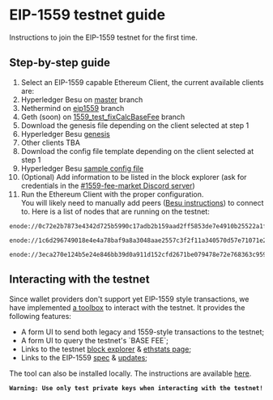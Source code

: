 # EIP-1559 testnet guide

Instructions to join the EIP-1559 testnet for the first time. 

## Step-by-step guide

1. Select an EIP-1559 capable Ethereum Client, the current available clients are:
  1. Hyperledger Besu on [master](https://github.com/hyperledger/besu) branch
  2. Nethermind on [eip1559](https://github.com/NethermindEth/nethermind/tree/eip1559) branch
  3. Geth (soon) on [1559\_test\_fixCalcBaseFee](https://github.com/n0cte/go-ethereum/tree/1559_test_fixCalcBaseFee) branch 
2. Download the genesis file depending on the client selected at step 1
  1. Hyperledger Besu [genesis](https://github.com/ConsenSys/eip1559-testnet/blob/master/config/besu/genesis.json)
  2. Other clients TBA
3. Download the config file template depending on the client selected at step 1
  1. Hyperledger Besu [sample config file](https://github.com/ConsenSys/eip1559-testnet/blob/master/config/besu/config.toml)
4. (Optional) Add information to be listed in the block explorer (ask for credentials in the [#1559-fee-market Discord server](https://discord.gg/B4yx9SQ))
5. Run the Ethereum Client with the proper configuration.  
You will likely need to manually add peers ([Besu instructions](https://besu.hyperledger.org/en/stable/Reference/API-Methods/#admin_addpeer)) to connect to. Here is a list of nodes that are running on the testnet: 

```
enode://0c72e2b7873e4342d725b5990c17adb2b159aad2ff5853de7e4910b25522a1f9e78f9cd802a8a3225b8fae4e994e522b50d6bd5a163eb3a7b49a0a73ca9a1c7e@13.236.147.35:30303

enode://1c6d296749018e4e4a78baf9a8a3048aae2557c3f2f11a340570d57e71071e2e9816a5f5d9215a333d12b432a81ff5017520b09461c4a102e72c7a1a2d9d7d0f@18.222.108.145:30303

enode://3eca270e124b5e24e846bb39d0a911d152cfd2671be079478e72e768363c959852301b40b2afffddbe45a285fd752fa4541e8376f73dad688757e0a07a35e164@15.188.238.162:30303
```

## Interacting with the testnet 

Since wallet providers don't support yet EIP-1559 style transactions, we have implemented [a toolbox](http://eip1559-tx.ops.pegasys.tech/) to interact with the testnet. It provides the following features:

- A form UI to send both legacy and 1559-style transactions to the testnet;
- A form UI to query the testnet's \`BASE FEE\`;
- Links to the testnet [block explorer](http://eip1559-testnet.ops.pegasys.tech:3000/) & [ethstats page](http://eip1559-testnet.ops.pegasys.tech:3001/);
- Links to the EIP-1559 [spec](https://eips.ethereum.org/EIPS/eip-1559) & [updates](https://hackmd.io/@timbeiko/1559-updates/);

The tool can also be installed locally. The instructions are available [here](https://github.com/abdelhamidbakhta/eip1559-ui).

**`Warning: Use only test private keys when interacting with the testnet!`**